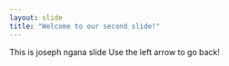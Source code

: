 ```yaml
---
layout: slide
title: "Welcome to our second slide!"
---
```


This is joseph ngana slide
Use the left arrow to go back!
